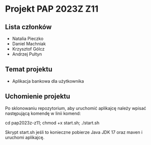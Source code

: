 # Projekt PAP 2023Z Z11

## Lista członków

* Natalia Pieczko
* Daniel Machniak
* Krzysztof Gólcz
* Andrzej Pultyn

## Temat projektu

* Aplikacja bankowa dla użytkownika

## Uchomienie projektu

Po sklonowaniu repozytorium, aby uruchomić aplikajcę należy wpisać następującą komendę w linii komend:

cd pap2023z-z11; chmod +x start.sh; ./start.sh

Skrypt start.sh jeśli to konieczne pobierze Java JDK 17 oraz maven i uruchomi aplikajcę.
